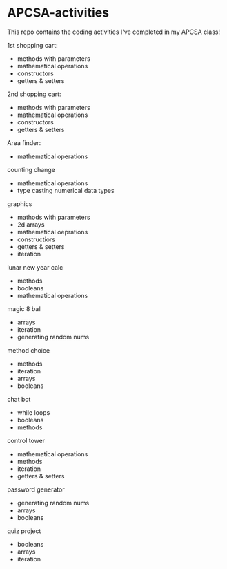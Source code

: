 # APCSA-activities
This repo contains the coding activities I've completed in my APCSA class! 

1st shopping cart:
- methods with parameters
- mathematical operations
- constructors 
- getters & setters

2nd shopping cart:
- methods with parameters
- mathematical operations
- constructors 
- getters & setters

Area finder:
- mathematical operations

counting change
- mathematical operations
- type casting numerical data types

graphics
- mathods with parameters
- 2d arrays
- mathematical oeprations
- constructiors
- getters & setters
- iteration

lunar new year calc
- methods
- booleans
- mathematical operations

magic 8 ball 
- arrays
- iteration
- generating random nums

method choice
- methods
- iteration
- arrays
- booleans

chat bot
- while loops
- booleans
- methods

control tower
- mathematical operations
- methods
- iteration
- getters & setters

password generator
- generating random nums
- arrays
- booleans

quiz project
- booleans
- arrays
- iteration
